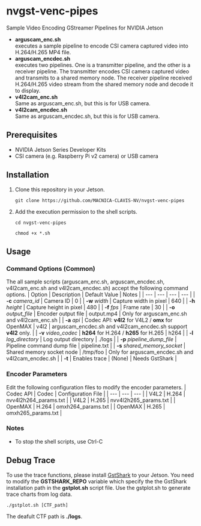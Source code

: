 # nvgst-venc-pipes
Sample Video Encoding GStreamer Pipelines for NVIDIA Jetson

- **arguscam_enc.sh**<br>
    executes a sample pipeline to encode CSI camera captured video into H.264/H.265 MP4 file.
- **arguscam_encdec.sh**<br>
    executes two pipelines. One is a transmitter pipeline, and the other is a receiver pipeline. The transmitter encodes CSI camera captured video and transmits to a shared memory node. The receiver pipeline received H.264/H.265 video stream from the shared memory node and decode it to display.
- **v4l2cam_enc.sh**<br>
    Same as arguscam_enc.sh, but this is for USB camera.
- **v4l2cam_encdec.sh**<br>
    Same as arguscam_encdec.sh, but this is for USB camera.

## Prerequisites
- NVIDIA Jetson Series Developer Kits
- CSI camera (e.g. Raspberry Pi v2 camera) or USB camera

## Installation
1. Clone this repository in your Jetson.
    ```
    git clone https://github.com/MACNICA-CLAVIS-NV/nvgst-venc-pipes
    ```
1. Add the execution permission to the shell scripts.
    ```
    cd nvgst-venc-pipes
    ```
    ```
    chmod +x *.sh
    ```
    
## Usage

### Command Options (Common)
The all sample scripts (arguscam_enc.sh, arguscam_encdec.sh, v4l2cam_enc.sh and v4l2cam_encdec.sh) accept the following command options.
| Option | Description | Default Value | Notes |
| --- | --- | --- | --- |
| **-c** *camera_id* | Camera ID | 0 |
| **-w** *width* | Capture width in pixel | 640 |
| **-h** *height* | Capture height in pixel | 480 |
| **-f** *fps* | Frame rate | 30 |
| **-o** *output_file* | Encoder output file | output.mp4 | Only for arguscam_enc.sh  and v4l2cam_enc.sh |
| **-a** *api* | Codec API: **v4l2** for V4L2 / **omx** for OpenMAX | v4l2 | arguscam_encdec.sh and v4l2cam_encdec.sh support **v4l2** only. |
| **-v** *video_codec* | **h264** for H.264 / **h265** for H.265 | h264 |
| **-l** *log_directory* | Log output directory | ./logs |
| **-p** *pipeline_dump_file* | Pipeline command dump file | pipeline.txt |
| **-s** *shared_memory_socket* | Shared memory socket node | /tmp/foo | Only for arguscam_encdec.sh and v4l2cam_encdec.sh |
| **-t** | Enables trace | (None) | Needs GstShark |

### Encoder Parameters
Edit the following configuration files to modify the encoder parameters.
| Codec API | Codec | Configuration File |
| --- | --- | --- |
| V4L2 | H.264 | nvv4l2h264_params.txt |
| V4L2 | H.265 | nvv4l2h265_params.txt |
| OpenMAX | H.264 | omxh264_params.txt |
| OpenMAX | H.265 | omxh265_params.txt |

### Notes
- To stop the shell scripts, use Ctrl-C

## Debug Trace
To use the trace functions, please install [GstShark](https://developer.ridgerun.com/wiki/index.php?title=GstShark) to your Jetson. You need to modify the **GSTSHARK_REPO** variable which specify the the GstShark installation path in the **gstplot.sh** script file. Use the gstplot.sh to generate trace charts from log data.

```
./gstplot.sh [CTF_path]
```

The deafult CTF path is **./logs**.

